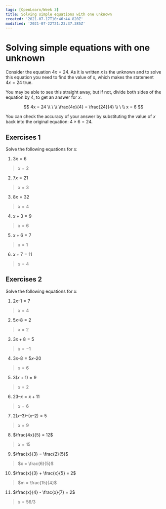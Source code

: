 ```yaml
---
tags: [OpenLearn/Week 3]
title: Solving simple equations with one unknown
created: '2021-07-17T10:46:44.820Z'
modified: '2021-07-22T21:23:37.385Z'
---
```


# Solving simple equations with one unknown

Consider the equation $4x = 24$. As it is written $x$ is the unknown and to solve this equation you need to find the value of x, which makes the statement $4x = 24$ true.

You may be able to see this straight away, but if not, divide both sides of the equation by 4, to get an answer for $x$.

$$
4x = 24 \\ \ \\
\frac{4x}{4} = \frac{24}{4} \\ \ \\
x = 6
$$

You can check the accuracy of your answer by substituting the value of $x$ back into the original equation: $4 \times 6 = 24$.

## Exercises 1
Solve the following equations for $x$:

1) $3x = 6$
> $x = 2$

2) $7x = 21$
> $x = 3$

3) $8x = 32$
> $x = 4$

4) $x + 3 = 9$
> $x = 6$

5) $x + 6 = 7$
> $x = 1$

6) $x + 7 = 11$
> $x = 4$

## Exercises 2
Solve the following equations for $x$:

1) $2x – 1 = 7$
> $x = 4$

2) $5x – 8 = 2$
> $x = 2$

3) $3x + 8 = 5$
> $x = -1$

4) $3x – 8 = 5x – 20$
> $x = 6$

5) $3(x + 1) = 9$
> $x = 2$

6) $23 – x = x + 11$
> $x = 6$

7) $2(x – 3) – (x – 2) = 5$
> $x = 9$

8) $\frac{4x}{5} = 12$
> $x = 15$

9) $\frac{x}{3} = \frac{2}{5}$
> $x = \frac{6}{5}$

10) $\frac{x}{3} + \frac{x}{5} = 2$
> $m = \frac{15}{4}$

11) $\frac{x}{4} - \frac{x}{7} = 2$
> $x = 56/3$



























